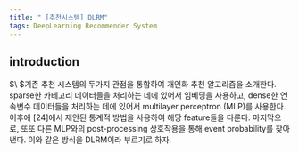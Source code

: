 ```yaml
---
title: " [추천시스템] DLRM"
tags: DeepLearning Recommender System
---
```


## introduction
$\ $기존 추천 시스템의 두가지 관점을 통합하여 개인화 추천 알고리즘을 소개한다. sparse한 카테고리 데이터들을 처리하는 데에 있어서 임베딩을 사용하고, dense한 연속변수 데이터들을 처리하는 데에 있어서 multilayer perceptron (MLP)를 사용한다. 이후에 [24]에서 제안된 통계적 방법을 사용하여 해당 feature들을 다룬다. 마지막으로, 또또 다른 MLP와의 post-processing 상호작용을 통해 event probability를 찾아낸다. 이와 같은 방식을 DLRM이라 부르기로 하자.
